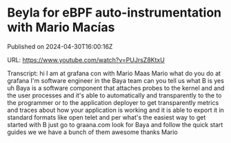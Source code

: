 # Beyla for eBPF auto-instrumentation with Mario Macías



Published on 2024-04-30T16:00:16Z

URL: https://www.youtube.com/watch?v=PUJrsZ8KtxU

Transcript: hi I am at grafana con with Mario Maas Mario what do you do at grafana I'm software engineer in the Baya team can you tell us what B is yes uh Baya is a software component that attaches probes to the kernel and and the user processes and it's able to automatically and transparently to the to the programmer or to the application deployer to get transparently metrics and traces about how your application is working and it is able to export it in standard formats like open telet and per what's the easiest way to get started with B just go to graana.com look for Baya and follow the quick start guides we we have a bunch of them awesome thanks Mario

